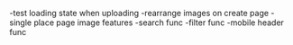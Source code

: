 -test loading state when uploading
-rearrange images on create page
-single place page image features
-search func
-filter func
-mobile header func
